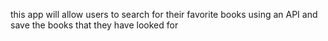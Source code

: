 this app will allow users to search for their favorite books using an API and save the books that they have looked for 
